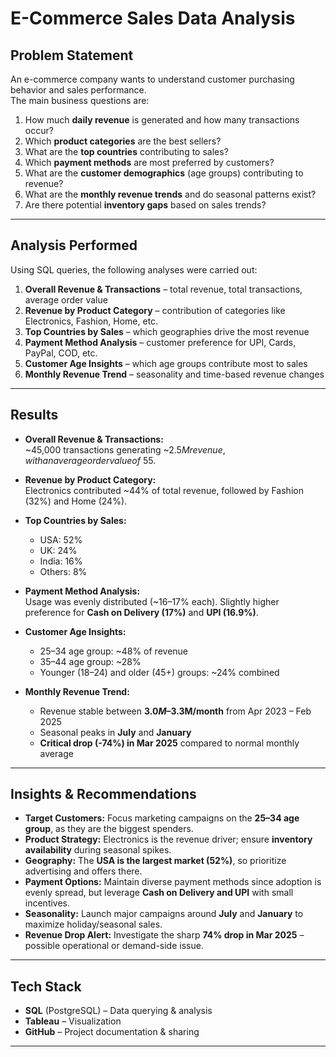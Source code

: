 # E-Commerce Sales Data Analysis

##  Problem Statement
An e-commerce company wants to understand customer purchasing behavior and sales performance.  
The main business questions are:

1. How much **daily revenue** is generated and how many transactions occur?
2. Which **product categories** are the best sellers?
3. What are the **top countries** contributing to sales?
4. Which **payment methods** are most preferred by customers?
5. What are the **customer demographics** (age groups) contributing to revenue?
6. What are the **monthly revenue trends** and do seasonal patterns exist?
7. Are there potential **inventory gaps** based on sales trends?

---

## Analysis Performed
Using SQL queries, the following analyses were carried out:

1. **Overall Revenue & Transactions** – total revenue, total transactions, average order value  
2. **Revenue by Product Category** – contribution of categories like Electronics, Fashion, Home, etc.  
3. **Top Countries by Sales** – which geographies drive the most revenue  
4. **Payment Method Analysis** – customer preference for UPI, Cards, PayPal, COD, etc.  
5. **Customer Age Insights** – which age groups contribute most to sales  
6. **Monthly Revenue Trend** – seasonality and time-based revenue changes  

---

## Results

- **Overall Revenue & Transactions:**  
  ~45,000 transactions generating ~$2.5M revenue, with an average order value of ~$55.  

- **Revenue by Product Category:**  
  Electronics contributed ~44% of total revenue, followed by Fashion (32%) and Home (24%).  

- **Top Countries by Sales:**  
  - USA: 52%   
  - UK: 24% 
  - India: 16%   
  - Others: 8% 

- **Payment Method Analysis:**  
  Usage was evenly distributed (~16–17% each). Slightly higher preference for **Cash on Delivery (17%)** and **UPI (16.9%)**.  

- **Customer Age Insights:**  
  - 25–34 age group: ~48% of revenue  
  - 35–44 age group: ~28%  
  - Younger (18–24) and older (45+) groups: ~24% combined  

- **Monthly Revenue Trend:**  
  - Revenue stable between **$3.0M–$3.3M/month** from Apr 2023 – Feb 2025  
  - Seasonal peaks in **July** and **January**  
  - **Critical drop (-74%) in Mar 2025** compared to normal monthly average  

---

##  Insights & Recommendations

- **Target Customers:** Focus marketing campaigns on the **25–34 age group**, as they are the biggest spenders.  
- **Product Strategy:** Electronics is the revenue driver; ensure **inventory availability** during seasonal spikes.  
- **Geography:** The **USA is the largest market (52%)**, so prioritize advertising and offers there.  
- **Payment Options:** Maintain diverse payment methods since adoption is evenly spread, but leverage **Cash on Delivery and UPI** with small incentives.  
- **Seasonality:** Launch major campaigns around **July** and **January** to maximize holiday/seasonal sales.  
- **Revenue Drop Alert:** Investigate the sharp **74% drop in Mar 2025** – possible operational or demand-side issue.  

---

## Tech Stack
- **SQL** (PostgreSQL) – Data querying & analysis  
- **Tableau** – Visualization   
- **GitHub** – Project documentation & sharing  

---
